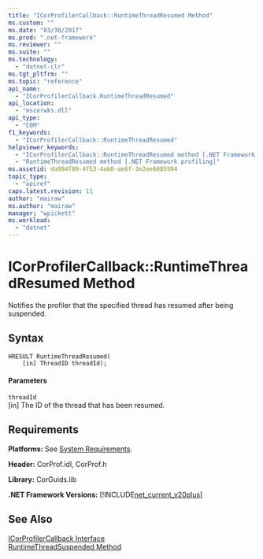 ```yaml
---
title: "ICorProfilerCallback::RuntimeThreadResumed Method"
ms.custom: ""
ms.date: "03/30/2017"
ms.prod: ".net-framework"
ms.reviewer: ""
ms.suite: ""
ms.technology: 
  - "dotnet-clr"
ms.tgt_pltfrm: ""
ms.topic: "reference"
api_name: 
  - "ICorProfilerCallback.RuntimeThreadResumed"
api_location: 
  - "mscorwks.dll"
api_type: 
  - "COM"
f1_keywords: 
  - "ICorProfilerCallback::RuntimeThreadResumed"
helpviewer_keywords: 
  - "ICorProfilerCallback::RuntimeThreadResumed method [.NET Framework profiling]"
  - "RuntimeThreadResumed method [.NET Framework profiling]"
ms.assetid: da984f89-4f53-4ab0-ae6f-3e2ee6085994
topic_type: 
  - "apiref"
caps.latest.revision: 11
author: "mairaw"
ms.author: "mairaw"
manager: "wpickett"
ms.workload: 
  - "dotnet"
---
```

# ICorProfilerCallback::RuntimeThreadResumed Method
Notifies the profiler that the specified thread has resumed after being suspended.  
  
## Syntax  
  
```  
HRESULT RuntimeThreadResumed(  
    [in] ThreadID threadId);  
```  
  
#### Parameters  
 `threadId`  
 [in] The ID of the thread that has been resumed.  
  
## Requirements  
 **Platforms:** See [System Requirements](../../../../docs/framework/get-started/system-requirements.md).  
  
 **Header:** CorProf.idl, CorProf.h  
  
 **Library:** CorGuids.lib  
  
 **.NET Framework Versions:** [!INCLUDE[net_current_v20plus](../../../../includes/net-current-v20plus-md.md)]  
  
## See Also  
 [ICorProfilerCallback Interface](../../../../docs/framework/unmanaged-api/profiling/icorprofilercallback-interface.md)  
 [RuntimeThreadSuspended Method](../../../../docs/framework/unmanaged-api/profiling/icorprofilercallback-runtimethreadsuspended-method.md)
